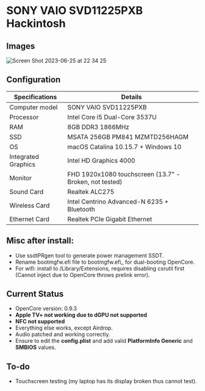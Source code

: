 # SONY VAIO SVD11225PXB Hackintosh

## Images

![Screen Shot 2023-06-25 at 22 34 25](https://github.com/hiimpiscean/OpenCore-SONY-SVD11225PXB/assets/106610508/f5063b47-fa4b-4c0d-8122-c443510b9b72)

## Configuration

| Specifications | Details                                                  |
| ------------------- | ------------------------------------------- |
| Computer model      | SONY VAIO SVD11225PXB     |
| Processor           | Intel Core i5 Dual-Core 3537U  |
| RAM                 | 8GB DDR3 1866MHz |
| SSD                 | MSATA 256GB PM841 MZMTD256HAGM |
| OS                  | macOS Catalina 10.15.7 + Windows 10 |
| Integrated Graphics | Intel HD Graphics 4000      |
| Monitor             | FHD 1920x1080 touchscreen (13.7" - Broken, not tested) |
| Sound Card          | Realtek ALC275          |
| Wireless Card       | Intel Centrino Advanced-N 6235 + Bluetooth |
| Ethernet Card       | Realtek PCIe Gigabit Ethernet |

## Misc after install:
- Use ssdtPRgen tool to generate power management SSDT.
- Rename bootmgfw.efi file to bootmgfw.efi_ for dual-booting OpenCore.
- For wifi: install to /Library/Extensions, requires disabling csrutil first (Cannot inject due to OpenCore throws prelink error).

## Current Status

- OpenCore version: 0.9.3
- **Apple TV+ not working due to dGPU not supported**
- **NFC not supported**
- Everything else works, except Airdrop.
- Audio patched and working correctly.
- Ensure to edit the **config.plist** and add valid  **PlatformInfo Generic** and **SMBIOS** values.

## To-do

- Touchscreen testing (my laptop has its display broken thus cannot test).
